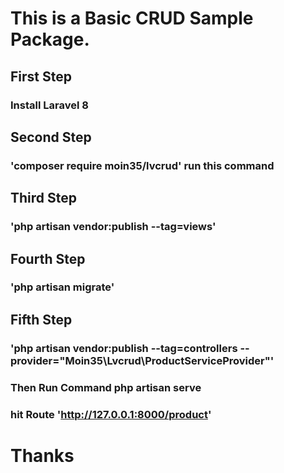 # This is a Basic CRUD Sample Package.
## First Step
### Install Laravel 8

## Second Step 
### 'composer require moin35/lvcrud' run this command

## Third Step
### 'php artisan vendor:publish --tag=views'

## Fourth Step 
### 'php artisan migrate'

## Fifth Step
### 'php artisan vendor:publish --tag=controllers --provider="Moin35\Lvcrud\ProductServiceProvider"'

### Then Run Command php artisan serve
### hit Route 'http://127.0.0.1:8000/product'

# Thanks